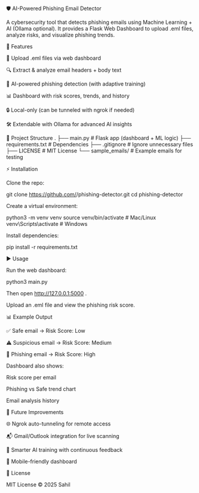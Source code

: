 🛡️ AI-Powered Phishing Email Detector

A cybersecurity tool that detects phishing emails using Machine Learning + AI (Ollama optional).
It provides a Flask Web Dashboard to upload .eml files, analyze risks, and visualize phishing trends.

🚀 Features

📩 Upload .eml files via web dashboard

🔍 Extract & analyze email headers + body text

🤖 AI-powered phishing detection (with adaptive training)

📊 Dashboard with risk scores, trends, and history

🔒 Local-only (can be tunneled with ngrok if needed)

🛠 Extendable with Ollama for advanced AI insights

📂 Project Structure
.
├── main.py           # Flask app (dashboard + ML logic)
├── requirements.txt  # Dependencies
├── .gitignore        # Ignore unnecessary files
├── LICENSE           # MIT License
└── sample_emails/    # Example emails for testing

⚡ Installation

Clone the repo:

git clone https://github.com/<your-username>/phishing-detector.git
cd phishing-detector


Create a virtual environment:

python3 -m venv venv
source venv/bin/activate   # Mac/Linux
venv\Scripts\activate      # Windows


Install dependencies:

pip install -r requirements.txt

▶️ Usage

Run the web dashboard:

python3 main.py


Then open http://127.0.0.1:5000
.

Upload an .eml file and view the phishing risk score.

📊 Example Output

✅ Safe email → Risk Score: Low

⚠️ Suspicious email → Risk Score: Medium

🚨 Phishing email → Risk Score: High

Dashboard also shows:

Risk score per email

Phishing vs Safe trend chart

Email analysis history

🔮 Future Improvements

🌐 Ngrok auto-tunneling for remote access

📬 Gmail/Outlook integration for live scanning

🧠 Smarter AI training with continuous feedback

📱 Mobile-friendly dashboard

📜 License

MIT License © 2025 Sahil
